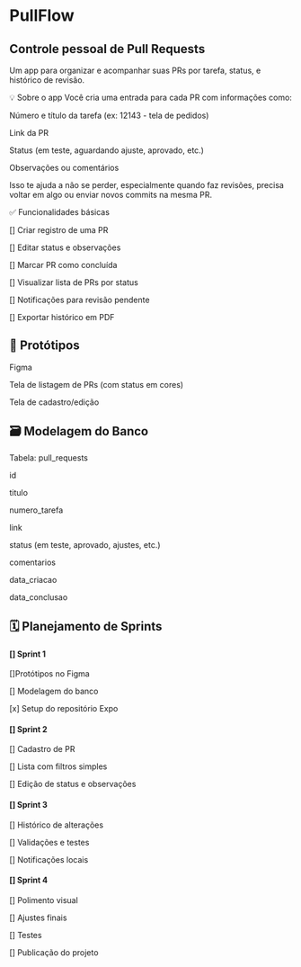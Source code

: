 # PullFlow  
## Controle pessoal de Pull Requests
Um app para organizar e acompanhar suas PRs por tarefa, status, e histórico de revisão.

💡 Sobre o app
Você cria uma entrada para cada PR com informações como:

Número e título da tarefa (ex: 12143 - tela de pedidos)

Link da PR

Status (em teste, aguardando ajuste, aprovado, etc.)

Observações ou comentários


Isso te ajuda a não se perder, especialmente quando faz revisões, precisa voltar em algo ou enviar novos commits na mesma PR.

✅ Funcionalidades básicas
 
 [] Criar registro de uma PR

 [] Editar status e observações

 [] Marcar PR como concluída

 [] Visualizar lista de PRs por status

 [] Notificações para revisão pendente

 [] Exportar histórico em PDF

## 🧠 Protótipos
Figma

Tela de listagem de PRs (com status em cores)

Tela de cadastro/edição

## 🗃️ Modelagem do Banco
Tabela: pull_requests

id

titulo

numero_tarefa

link

status (em teste, aprovado, ajustes, etc.)

comentarios

data_criacao

data_conclusao

## 🗓️ Planejamento de Sprints
#### [] Sprint 1
   []Protótipos no Figma

   [] Modelagem do banco

   [x] Setup do repositório Expo

#### [] Sprint 2
   [] Cadastro de PR

   [] Lista com filtros simples

   [] Edição de status e observações

#### [] Sprint 3
   [] Histórico de alterações

   [] Validações e testes

   [] Notificações locais

#### [] Sprint 4
   [] Polimento visual

   [] Ajustes finais

   [] Testes

   [] Publicação do projeto

